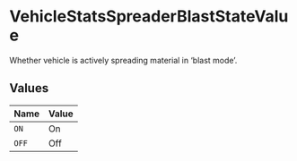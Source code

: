 # VehicleStatsSpreaderBlastStateValue

Whether vehicle is actively spreading material in ‘blast mode’.


## Values

| Name  | Value |
| ----- | ----- |
| `ON`  | On    |
| `OFF` | Off   |